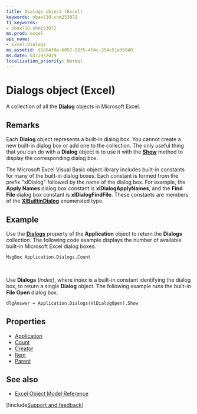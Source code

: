 ```yaml
---
title: Dialogs object (Excel)
keywords: vbaxl10.chm253072
f1_keywords:
- vbaxl10.chm253072
ms.prod: excel
api_name:
- Excel.Dialogs
ms.assetid: d1d54f0e-6057-92f5-4f4c-254c51e36040
ms.date: 03/29/2019
localization_priority: Normal
---
```



# Dialogs object (Excel)

A collection of all the **[Dialog](Excel.Dialog.md)** objects in Microsoft Excel.


## Remarks

Each **Dialog** object represents a built-in dialog box. You cannot create a new built-in dialog box or add one to the collection. The only useful thing that you can do with a **Dialog** object is to use it with the **[Show](Excel.Dialog.Show.md)** method to display the corresponding dialog box.

The Microsoft Excel Visual Basic object library includes built-in constants for many of the built-in dialog boxes. Each constant is formed from the prefix "xlDialog" followed by the name of the dialog box. For example, the **Apply Names** dialog box constant is **xlDialogApplyNames**, and the **Find File** dialog box constant is **xlDialogFindFile**. These constants are members of the **[XlBuiltinDialog](Excel.XlBuiltInDialog.md)** enumerated type.


## Example

Use the **[Dialogs](Excel.Application.Dialogs.md)** property of the **Application** object to return the **Dialogs** collection. The following code example displays the number of available built-in Microsoft Excel dialog boxes.

```vb
MsgBox Application.Dialogs.Count
```

<br/>

Use **Dialogs** (_index_), where _index_ is a built-in constant identifying the dialog box, to return a single **Dialog** object. The following example runs the built-in **File Open** dialog box.

```vb
dlgAnswer = Application.Dialogs(xlDialogOpen).Show
```

## Properties

- [Application](Excel.Dialogs.Application.md)
- [Count](Excel.Dialogs.Count.md)
- [Creator](Excel.Dialogs.Creator.md)
- [Item](Excel.Dialogs.Item.md)
- [Parent](Excel.Dialogs.Parent.md)


## See also

- [Excel Object Model Reference](overview/Excel/object-model.md)

[!include[Support and feedback](~/includes/feedback-boilerplate.md)]
